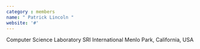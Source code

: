 ```yaml
---
category : members
name: " Patrick Lincoln " 
website: '#'
---
```

Computer Science Laboratory
SRI International
Menlo Park, California, USA


